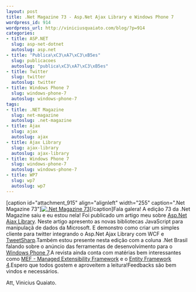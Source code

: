 ```yaml
--- 
layout: post
title: .Net Magazine 73 - Asp.Net Ajax Library e Windows Phone 7
wordpress_id: 914
wordpress_url: http://viniciusquaiato.com/blog/?p=914
categories: 
- title: ASP.NET
  slug: asp-net-dotnet
  autoslug: asp.net
- title: "Publica\xC3\xA7\xC3\xB5es"
  slug: publicacoes
  autoslug: "publica\xC3\xA7\xC3\xB5es"
- title: Twitter
  slug: twitter
  autoslug: twitter
- title: Windows Phone 7
  slug: windows-phone-7
  autoslug: windows-phone-7
tags: 
- title: .NET Magazine
  slug: net-magazine
  autoslug: .net-magazine
- title: Ajax
  slug: ajax
  autoslug: ajax
- title: Ajax Library
  slug: ajax-library
  autoslug: ajax-library
- title: Windows Phone 7
  slug: windows-phone-7
  autoslug: windows-phone-7
- title: WP7
  slug: wp7
  autoslug: wp7
---
```

[caption id="attachment_915" align="alignleft" width="255" caption=".Net Magazine 73"][![.Net Magazine 73](http://viniciusquaiato.com/images_posts/NET73-255x300.png ".Net Magazine 73")](http://viniciusquaiato.com/images_posts/NET73.png)[/caption]Fala galera! A edição 73 da .Net Magazine saiu e eu estou nela! Foi publicado um artigo meu sobre [Asp.Net Ajax Library](http://viniciusquaiato.com/blog/asp-net-ajax-library-nova-biblioteca-do-asp-net-4-0/). Neste artigo apresento as novas bibliotecas JavaScript para manipulaçã de dados da Microsoft. E demonstro como criar um simples cliente para twitter integrando o Asp.Net Ajax Library com WCF e [TweetSharp](http://viniciusquaiato.com/blog/category/twitter/).Também estou presente nesta edição com a coluna .Net Brasil falando sobre o anúncio das ferramentas de desenvolvimento para o [Windows Phone 7](http://viniciusquaiato.com/blog/category/windows-phone-7/).A revista ainda conta com matérias bem interessantes como [MEF - Managed Extensibility Framework](http://viniciusquaiato.com/blog/mef-managed-extensibility-framework-no-net-4/) e o [Entity Framework 4](http://viniciusquaiato.com/blog/category/entity-framework/).Espero que todos gostem e aproveitem a leitura!Feedbacks são bem vindos e necessários.

Att,
Vinicius Quaiato.
